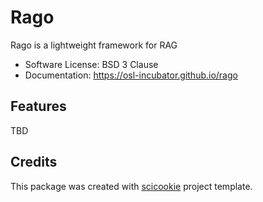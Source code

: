 # Rago

Rago is a lightweight framework for RAG

- Software License: BSD 3 Clause
- Documentation: https://osl-incubator.github.io/rago

## Features

TBD

## Credits

This package was created with
[scicookie](https://github.com/osl-incubator/scicookie) project template.
